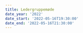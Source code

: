 ```yaml
---
title: Ledergruppemøde
date_year: '2022'
date_start: '2022-05-16T19:30:00'
date_end: '2022-05-16T21:30:00'
---
```


